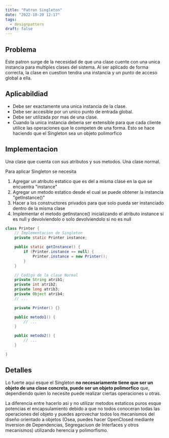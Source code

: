 ```yaml
---
title: "Patron Singleton"
date: "2022-10-20 12:17"
tags: 
  - designpattern
draft: false
---
```

## Problema
Este patron surge de la necesidad de que una clase cuente con una unica instancia para multiples clases del sistema. Al ser aplicado de forma correcta, la clase en cuestion tendra una instancia y un punto de acceso global a ella.

## Aplicabildiad
- Debe ser exactamente una unica instancia de la clase.
- Debe ser accesible por un unico punto de entrada global.
- Debe ser utilizada por mas de una clase.
- Cuando la unica instancia deberia ser extensible para que cada cliente utilice las operaciones que le competen de una forma. Esto se hace haciendo que el Singleton sea un objeto polimorfico

## Implementacion
Una clase que cuenta con sus atributos y sus metodos. Una clase normal.

Para aplicar Singleton se necesita
1. Agregar un atributo estatico que es del a misma clase en la que se encuentra "instance"
2. Agregar un metodo estatico desde el cual se puede obtener la instancia "getInstance()"
3. Hacer a los constructores privados para que solo pueda ser instanciado dentro de la misma clase
4. Implementar el metodo getInstance() inicializando el atributo instance si es null y devolviendolo o solo devolviendolo si no es null

```Java
class Printer {
	// Implementacion de Singleton
	private static Printer instance;

	public static getInstance() {
		if (Printer.instance == null) {
			Printer.instance = new Printer();
		}
	}

	// Codigo de la clase Normal
	private String atrib1;
	private int atrib2;
	private long atrib3;
	private Object atrib4;
	// ...

	private Printer() {}

	public metodo1() {
		// ...
	}

	public metodo2() {
		// ...
	}

}
```

## Detalles 
Lo fuerte aqui esque el Singleton **no necesariamente tiene que ser un objeto de una clase concreta, puede ser un objeto polimorfico** que, dependiendo quien lo necesite puede realizar ciertas operaciones u otras. 

La diferencia entre hacerlo asi y no utilizar metodos estaticos puros esque potencias el encapsulamiento debido a que no todos conoceran todas las operaciones del objeto y puedes aprovechar todos los mecanismos del diseño orientado a objetos (Osea, puedes hacer OpenClosed mediante Inversion de Dependencias, Segregaciuon de Interfaces y otros mecanismos) utilizando herencia y polimorfismo.